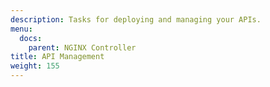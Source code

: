 ```yaml
---
description: Tasks for deploying and managing your APIs.
menu:
  docs:
    parent: NGINX Controller
title: API Management
weight: 155
---
```

